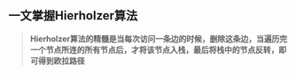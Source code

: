 ## 一文掌握Hierholzer算法

> **Hierholzer算法的精髓是当每次访问一条边的时候，删除这条边，当遍历完一个节点所连的所有节点后，才将该节点入栈，最后将栈中的节点反转，即可得到欧拉路径**











